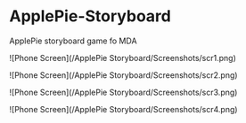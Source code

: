 # ApplePie-Storyboard

ApplePie storyboard game fo MDA

![Phone Screen](/ApplePie Storyboard/Screenshots/scr1.png)

![Phone Screen](/ApplePie Storyboard/Screenshots/scr2.png)

![Phone Screen](/ApplePie Storyboard/Screenshots/scr3.png)

![Phone Screen](/ApplePie Storyboard/Screenshots/scr4.png)
